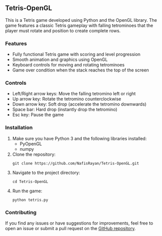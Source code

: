 ## Tetris-OpenGL

This is a Tetris game developed using Python and the OpenGL library. The game features a classic Tetris gameplay with falling tetrominoes that the player must rotate and position to create complete rows.

### Features

- Fully functional Tetris game with scoring and level progression
- Smooth animation and graphics using OpenGL
- Keyboard controls for moving and rotating tetrominoes
- Game over condition when the stack reaches the top of the screen

### Controls

- Left/Right arrow keys: Move the falling tetromino left or right
- Up arrow key: Rotate the tetromino counterclockwise 
- Down arrow key: Soft drop (accelerate the tetromino downwards)
- Space bar: Hard drop (instantly drop the tetromino)
- Esc key: Pause the game

### Installation

1. Make sure you have Python 3 and the following libraries installed:
   - PyOpenGL
   - numpy
2. Clone the repository:
   ```
   git clone https://github.com/NafisRayan/Tetris-OpenGL.git
   ```
3. Navigate to the project directory:
   ```
   cd Tetris-OpenGL
   ```
4. Run the game:
   ```
   python tetris.py
   ```

### Contributing

If you find any issues or have suggestions for improvements, feel free to open an issue or submit a pull request on the [GitHub repository](https://github.com/NafisRayan/Tetris-OpenGL).